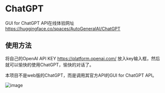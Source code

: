 # ChatGPT

GUI for ChatGPT API在线体验网址 https://huggingface.co/spaces/AutoGeneralAI/ChatGPT

## 使用方法
将自己的OpenAI API KEY https://platform.openai.com/
放入key输入框，然后就可以愉快的使用ChatGPT，愉快的对话了。

本项目不是web版的ChatGPT，而是调用其官方API的GUI for ChatGPT API。

![image](https://user-images.githubusercontent.com/130114082/233837074-a260c2ff-4d93-4efd-ad3f-b97da7db82e7.png)

